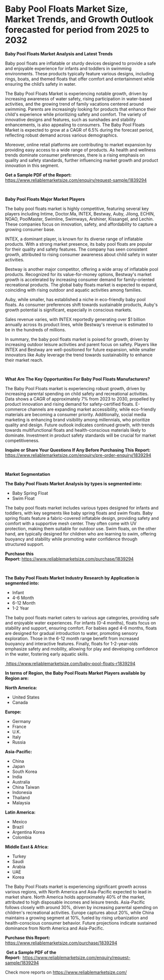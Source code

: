 <p><h1>Baby Pool Floats Market Size, Market Trends, and Growth Outlook forecasted for period from 2025 to 2032</h1></p><p><strong>Baby Pool Floats Market Analysis and Latest Trends</strong></p>
<p><p>Baby pool floats are inflatable or sturdy devices designed to provide a safe and enjoyable experience for infants and toddlers in swimming environments. These products typically feature various designs, including rings, boats, and themed floats that offer comfort and entertainment while ensuring the child’s safety in water.</p><p>The Baby Pool Floats Market is experiencing notable growth, driven by increasing awareness of water safety, rising participation in water-based activities, and the growing trend of family vacations centered around swimming. Parents are increasingly looking for products that enhance their child's experience while prioritizing safety and comfort. The variety of innovative designs and features, such as sunshades and stability enhancements, is also appealing to consumers. The Baby Pool Floats Market is expected to grow at a CAGR of 6.5% during the forecast period, reflecting robust demand across various demographics.</p><p>Moreover, online retail platforms are contributing to market expansion by providing easy access to a wide range of products. As health and wellness trends dominate consumer preferences, there is a rising emphasis on quality and safety standards, further influencing market growth and product innovation in this segment.</p></p>
<p><strong>Get a Sample PDF of the Report:&nbsp;</strong> <a href="https://www.reliablemarketsize.com/enquiry/request-sample/1839294?utm_campaign=2759&utm_medium=2&utm_source=Github&utm_content=ia&utm_term=05042025&utm_id=baby-pool-floats">https://www.reliablemarketsize.com/enquiry/request-sample/1839294</a></p>
<p>&nbsp;</p>
<p><strong>Baby Pool Floats Major Market Players</strong></p>
<p><p>The baby pool floats market is highly competitive, featuring several key players including Intime, Doctor.Ma, INTEX, Bestway, Auby, Jilong, ECHIN, NOAO, PoolMaster, Swimline, Swimways, Arshiner, Kissangel, and Lechin. These companies focus on innovation, safety, and affordability to capture a growing consumer base.</p><p>INTEX, a dominant player, is known for its diverse range of inflatable products. With a strong market presence, its baby pool floats are popular for their quality and safety features. The company has seen consistent growth, attributed to rising consumer awareness about child safety in water activities.</p><p>Bestway is another major competitor, offering a wide array of inflatable pool products. Recognized for its value-for-money options, Bestway's market growth is accelerated by increasing consumer demand for family-oriented recreational products. The global baby floats market is expected to expand, coinciding with rising outdoor and aquatic activities among families.</p><p>Auby, while smaller, has established a niche in eco-friendly baby pool floats. As consumer preferences shift towards sustainable products, Auby's growth potential is significant, especially in conscious markets. </p><p>Sales revenue varies, with INTEX reportedly generating over $1 billion annually across its product lines, while Bestway's revenue is estimated to be in the hundreds of millions. </p><p>In summary, the baby pool floats market is poised for growth, driven by increasing outdoor leisure activities and parent focus on safety. Players like INTEX and Bestway are well-positioned for future expansion, while smaller innovators like Auby leverage the trend towards sustainability to enhance their market reach.</p></p>
<p>&nbsp;</p>
<p><strong>What Are The Key Opportunities For Baby Pool Floats Manufacturers?</strong></p>
<p><p>The Baby Pool Floats market is experiencing robust growth, driven by increasing parental spending on child safety and recreational activities. Data shows a CAGR of approximately 7% from 2023 to 2030, propelled by product innovation and rising demand for safety-certified floats. E-commerce channels are expanding market accessibility, while eco-friendly materials are becoming a consumer priority. Additionally, social media marketing is enhancing brand visibility among millennials, who prioritize quality and design. Future outlook indicates continued growth, with trends towards multifunctional floats and health-conscious materials likely to dominate. Investment in product safety standards will be crucial for market competitiveness.</p></p>
<p><strong>Inquire or Share Your Questions If Any Before Purchasing This Report:</strong> <a href="https://www.reliablemarketsize.com/enquiry/pre-order-enquiry/1839294?utm_campaign=2759&utm_medium=2&utm_source=Github&utm_content=ia&utm_term=05042025&utm_id=baby-pool-floats">https://www.reliablemarketsize.com/enquiry/pre-order-enquiry/1839294</a></p>
<p>&nbsp;</p>
<p><strong>Market Segmentation</strong></p>
<p><strong>The Baby Pool Floats Market Analysis by types is segmented into:</strong></p>
<p><ul><li>Baby Spring Float</li><li>Swim Float</li></ul></p>
<p><p>The baby pool floats market includes various types designed for infants and toddlers, with key segments like baby spring floats and swim floats. Baby spring floats feature a fabric-covered inflatable design, providing safety and comfort with a supportive mesh center. They often come with UV protection, making them suitable for outdoor use. Swim floats, on the other hand, are typically designed for children who are learning to swim, offering buoyancy and stability while promoting water confidence through structured support.</p></p>
<p><strong>Purchase this Report:&nbsp;</strong><a href="https://www.reliablemarketsize.com/purchase/1839294?utm_campaign=2759&utm_medium=2&utm_source=Github&utm_content=ia&utm_term=05042025&utm_id=baby-pool-floats">https://www.reliablemarketsize.com/purchase/1839294</a></p>
<p>&nbsp;</p>
<p><strong>The Baby Pool Floats Market Industry Research by Application is segmented into:</strong></p>
<p><ul><li>Infant</li><li>4-6 Month</li><li>6-12 Month</li><li>1-2 Year</li></ul></p>
<p><p>The baby pool floats market caters to various age categories, providing safe and enjoyable water experiences. For infants (0-4 months), floats focus on stability and support, ensuring comfort. For babies aged 4-6 months, floats are designed for gradual introduction to water, promoting sensory exploration. Those in the 6-12 month range benefit from increased buoyancy and interactive features. Finally, floats for 1-2-year-olds emphasize safety and mobility, allowing for play and developing confidence in the water, fostering early aquatic skills.</p></p>
<p><a href="https://www.reliablemarketsize.com/baby-pool-floats-r1839294?utm_campaign=2759&utm_medium=2&utm_source=Github&utm_content=ia&utm_term=05042025&utm_id=baby-pool-floats">&nbsp;https://www.reliablemarketsize.com/baby-pool-floats-r1839294</a></p>
<p><strong>In terms of Region, the Baby Pool Floats Market Players available by Region are:</strong></p>
<p>
    <p> <strong> North America: </strong>
        <ul>
            <li>United States</li>
            <li>Canada</li>
        </ul>
        </p> 
    <p> <strong> Europe: </strong>
        <ul>
            <li>Germany</li>
            <li>France</li>
            <li>U.K.</li>
            <li>Italy</li>
            <li>Russia</li>
        </ul>
        </p> 
    <p> <strong> Asia-Pacific: </strong>
        <ul>
            <li>China</li>
            <li>Japan</li>
            <li>South Korea</li>
            <li>India</li>
            <li>Australia</li>
            <li>China Taiwan</li>
            <li>Indonesia</li>
            <li>Thailand</li>
            <li>Malaysia</li>
        </ul>
        </p> 
    <p> <strong> Latin America: </strong>
        <ul>
            <li>Mexico</li>
            <li>Brazil</li>
            <li>Argentina Korea</li>
            <li>Colombia</li>
        </ul>
        </p> 
    <p> <strong> Middle East & Africa: </strong>
        <ul>
            <li>Turkey</li>
            <li>Saudi</li>
            <li>Arabia</li>
            <li>UAE</li>
            <li>Korea</li>
        </ul>
    </p>
    </p>
<p><p>The Baby Pool Floats market is experiencing significant growth across various regions, with North America and Asia-Pacific expected to lead in market share. North America holds approximately 40% of the market, attributed to high disposable incomes and leisure trends. Asia-Pacific follows closely with around 30%, driven by increasing parental spending on children's recreational activities. Europe captures about 20%, while China maintains a growing segment at 10%, fueled by rising urbanization and health-conscious consumer behavior. Future projections indicate sustained dominance from North America and Asia-Pacific.</p></p>
<p><strong>Purchase this Report: </strong><a href="https://www.reliablemarketsize.com/purchase/1839294?utm_campaign=2759&utm_medium=2&utm_source=Github&utm_content=ia&utm_term=05042025&utm_id=baby-pool-floats">https://www.reliablemarketsize.com/purchase/1839294</a></p>
<p>&nbsp;<strong>Get a Sample PDF of the Report:&nbsp;&nbsp;</strong><a href="https://www.reliablemarketsize.com/enquiry/request-sample/1839294?utm_campaign=2759&utm_medium=2&utm_source=Github&utm_content=ia&utm_term=05042025&utm_id=baby-pool-floats">https://www.reliablemarketsize.com/enquiry/request-sample/1839294</a></p>
<p><strong></strong></p>
<p>Check more reports on <a href="https://www.reliablemarketsize.com/?utm_campaign=2759&utm_medium=2&utm_source=Github&utm_content=ia&utm_term=05042025&utm_id=baby-pool-floats">https://www.reliablemarketsize.com/</a></p>